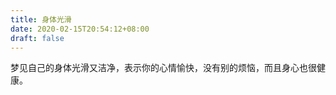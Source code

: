 ```yaml
---
title: 身体光滑
date: 2020-02-15T20:54:12+08:00
draft: false
---
```


梦见自己的身体光滑又洁净，表示你的心情愉快，没有别的烦恼，而且身心也很健康。

